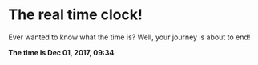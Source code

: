 # The real time clock!

Ever wanted to know what the time is? Well, your journey is about to end!

**The time is Dec 01, 2017, 09:34**